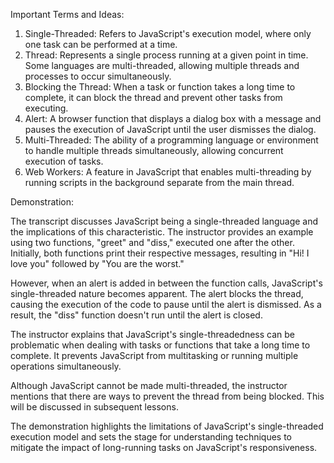 Important Terms and Ideas:

1. Single-Threaded: Refers to JavaScript's execution model, where only one task can be performed at a time.
2. Thread: Represents a single process running at a given point in time. Some languages are multi-threaded, allowing multiple threads and processes to occur simultaneously.
3. Blocking the Thread: When a task or function takes a long time to complete, it can block the thread and prevent other tasks from executing.
4. Alert: A browser function that displays a dialog box with a message and pauses the execution of JavaScript until the user dismisses the dialog.
5. Multi-Threaded: The ability of a programming language or environment to handle multiple threads simultaneously, allowing concurrent execution of tasks.
6. Web Workers: A feature in JavaScript that enables multi-threading by running scripts in the background separate from the main thread.

Demonstration:

The transcript discusses JavaScript being a single-threaded language and the implications of this characteristic. The instructor provides an example using two functions, "greet" and "diss," executed one after the other. Initially, both functions print their respective messages, resulting in "Hi! I love you" followed by "You are the worst."

However, when an alert is added in between the function calls, JavaScript's single-threaded nature becomes apparent. The alert blocks the thread, causing the execution of the code to pause until the alert is dismissed. As a result, the "diss" function doesn't run until the alert is closed.

The instructor explains that JavaScript's single-threadedness can be problematic when dealing with tasks or functions that take a long time to complete. It prevents JavaScript from multitasking or running multiple operations simultaneously.

Although JavaScript cannot be made multi-threaded, the instructor mentions that there are ways to prevent the thread from being blocked. This will be discussed in subsequent lessons.

The demonstration highlights the limitations of JavaScript's single-threaded execution model and sets the stage for understanding techniques to mitigate the impact of long-running tasks on JavaScript's responsiveness.